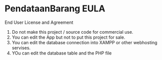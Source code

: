 # PendataanBarang EULA

End User License and Agreement

1. Do not make this project / source code for commercial use.
2. You can edit the App but not to put this project for sale.
3. You can edit the database connection into XAMPP or other webhosting servises.
4. YOu can edit the database table and the PHP file

